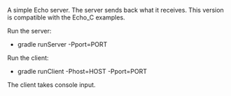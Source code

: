 A simple Echo server. The server sends back what it receives.
This version is compatible with the Echo_C examples.

Run the server:
  - gradle runServer -Pport=PORT

Run the client:
  - gradle runClient -Phost=HOST -Pport=PORT

The client takes console input.

